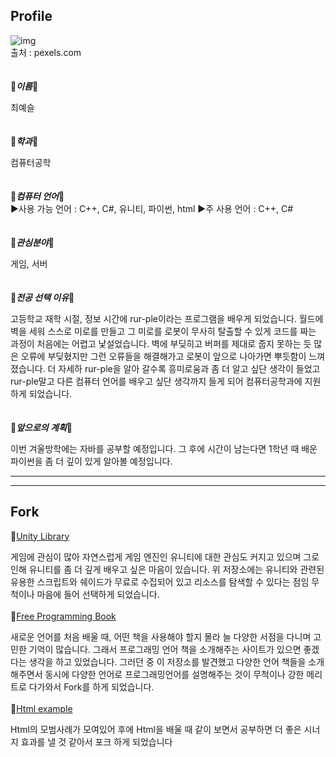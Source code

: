 ## Profile
![img](https://images.pexels.com/photos/674268/pexels-photo-674268.jpeg?cs=srgb&dl=alone-back-view-beautiful-674268.jpg&fm=jpg)
<br/>
출처 : pexels.com
<br/><br/><br/>
:maple_leaf:**_이름_**:maple_leaf:

최예슬
<br/>
<br/>
<br/>
:maple_leaf:**_학과_**:maple_leaf:

컴퓨터공학
<br/>
<br/>
<br/>
:maple_leaf:**_컴퓨터 언어_**:maple_leaf:<br/>
▶사용 가능 언어 : C++, C#, 유니티, 파이썬, html
▶주 사용 언어 : C++, C#
<br/>
<br/>
<br/>
:maple_leaf:**_관심분야_**:maple_leaf:

게임, 서버
<br/>
<br/>
<br/>
:maple_leaf:**_전공 선택 이유_**:maple_leaf:

고등학교 재학 시절, 정보 시간에 rur-ple이라는 프로그램을 배우게 되었습니다. 월드에 벽을 세워 스스로 미로를 만들고 그 미로를 로봇이 무사히 탈출할 수 있게 코드를 짜는 과정이 처음에는 어렵고 낯설었습니다. 벽에 부딪히고 버퍼를 제대로 줍지 못하는 듯 많은 오류에 부딪혔지만 그런 오류들을 해결해가고 로봇이 앞으로 나아가면 뿌듯함이 느껴졌습니다. 더 자세하 rur-ple을 알아 갈수록 흥미로움과 좀 더 알고 싶단 생각이 들었고 rur-ple말고 다른 컴퓨터 언어를 배우고 싶단 생각까지 들게 되어 컴퓨터공학과에 지원하게 되었습니다.
<br/>
<br/>
<br/>
:maple_leaf:**_앞으로의 계획_**:maple_leaf:

이번 겨울방학에는 자바를 공부할 예정입니다. 그 후에 시간이 남는다면 1학년 때 배운 파이썬을 좀 더 깊이 있게 알아볼 예정입니다. 

- - - 
- - -

## Fork
:seedling:[Unity Library](https://github.com/Choi33/UnityLibrary)

 게임에 관심이 많아 자연스럽게 게임 엔진인 유니티에 대한 관심도 커지고 있으며 그로 인해 유니티를 좀 더 깊게 배우고 싶은 마음이 있습니다. 위 저장소에는 유니티와 관련된 유용한 스크립트와 쉐이드가 무료로 수집되어 있고 리소스를 탐색할 수 있다는 점임 무척이나 마음에 들어 선택하게 되었습니다.
<br/>
<br/>
:seedling:[Free Programming Book](https://github.com/Choi33/free-programming-books)

 새로운 언어를 처음 배울 때, 어떤 책을 사용해야 할지 몰라 늘 다양한 서점을 다니며 고민한 기억이 많습니다. 그래서 프로그래밍 언어 책을 소개해주는 사이트가 있으면 좋겠다는 생각을 하고 있었습니다. 그러던 중 이 저장소를 발견했고 다양한 언어 책들을 소개해주면서 동시에 다양한 언어로 프로그래밍언어를 설명해주는 것이 무척이나 강한 메리트로 다가와서 Fork를 하게 되었습니다.
 <br/>
<br/>
:seedling:[Html example](https://github.com/Choi33/WebFundamentals)

 Html의 모범사례가 모여있어 후에 Html을 배울 때 같이 보면서 공부하면 더 좋은 시너지 효과를 낼 것 같아서 포크 하게 되었습니다

